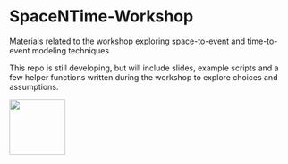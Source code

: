 # SpaceNTime-Workshop

Materials related to the workshop exploring space-to-event and time-to-event modeling techniques

This repo is still developing, but will include slides, example scripts and a few helper functions written during the workshop to explore choices and assumptions.

<a href = "www.speedgoat.io">
<img src="https://drive.google.com/uc?export=view&id=105fit7uHKpxzhbP3D8UzRR4nGrCexJLP" height="100">
</a>
